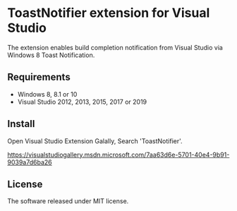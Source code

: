 ToastNotifier extension for Visual Studio
====

The extension enables build completion notification from Visual Studio via Windows 8 Toast Notification.

Requirements
----

- Windows 8, 8.1 or 10
- Visual Studio 2012, 2013, 2015, 2017 or 2019

Install
----

Open Visual Studio Extension Galally, Search 'ToastNotifier'.

https://visualstudiogallery.msdn.microsoft.com/7aa63d6e-5701-40e4-9b91-9039a7d6ba26

License
----

The software released under MIT license.
